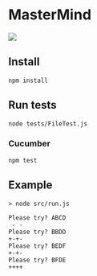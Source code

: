 # MasterMind

![](https://images.weserv.nl/?url=https://upload.wikimedia.org/wikipedia/commons/2/2d/Mastermind.jpg&w=200)

## Install

`npm install`

## Run tests

`node tests/FileTest.js` 

### Cucumber

`npm test`

## Example 

```
> node src/run.js

Please try? ABCD
 - -
Please try? BBDD
+-+-
Please try? BEDF
+-+-
Please try? BFDE
++++
```
